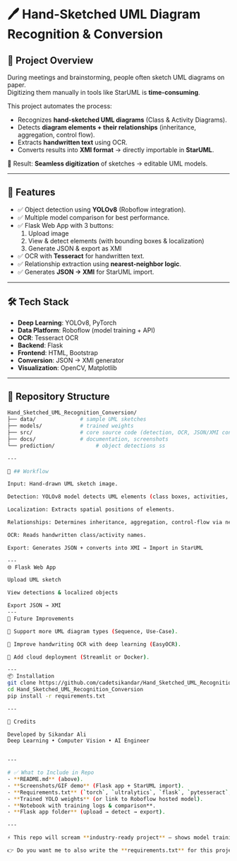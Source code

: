 # 🖊️ Hand-Sketched UML Diagram Recognition & Conversion

## 📌 Project Overview
During meetings and brainstorming, people often sketch UML diagrams on paper.  
Digitizing them manually in tools like StarUML is **time-consuming**.  

This project automates the process:
- Recognizes **hand-sketched UML diagrams** (Class & Activity Diagrams).
- Detects **diagram elements + their relationships** (inheritance, aggregation, control flow).
- Extracts **handwritten text** using OCR.
- Converts results into **XMI format** → directly importable in **StarUML**.

🚀 Result: **Seamless digitization** of sketches → editable UML models.

---

## 🎯 Features
- ✅ Object detection using **YOLOv8** (Roboflow integration).
- ✅ Multiple model comparison for best performance.
- ✅ Flask Web App with 3 buttons:
  1. Upload image  
  2. View & detect elements (with bounding boxes & localization)  
  3. Generate JSON & export as XMI  
- ✅ OCR with **Tesseract** for handwritten text.
- ✅ Relationship extraction using **nearest-neighbor logic**.
- ✅ Generates **JSON → XMI** for StarUML import.

---

## 🛠️ Tech Stack
- **Deep Learning**: YOLOv8, PyTorch  
- **Data Platform**: Roboflow (model training + API)  
- **OCR**: Tesseract OCR  
- **Backend**: Flask  
- **Frontend**: HTML, Bootstrap  
- **Conversion**: JSON → XMI generator  
- **Visualization**: OpenCV, Matplotlib  

---

## 📂 Repository Structure
```bash
Hand_Sketched_UML_Recognition_Conversion/
├── data/              # sample UML sketches
├── models/            # trained weights
├── src/               # core source code (detection, OCR, JSON/XMI conversion), web app with Flask
├── docs/              # documentation, screenshots
└── prediction/             # object detections ss

---

🚀 ## Workflow

Input: Hand-drawn UML sketch image.

Detection: YOLOv8 model detects UML elements (class boxes, activities, arrows).

Localization: Extracts spatial positions of elements.

Relationships: Determines inheritance, aggregation, control-flow via nearest neighbor.

OCR: Reads handwritten class/activity names.

Export: Generates JSON + converts into XMI → Import in StarUML

---
🌐 Flask Web App

Upload UML sketch

View detections & localized objects

Export JSON → XMI
---
📖 Future Improvements

🔹 Support more UML diagram types (Sequence, Use-Case).

🔹 Improve handwriting OCR with deep learning (EasyOCR).

🔹 Add cloud deployment (Streamlit or Docker).

---
📦 Installation
git clone https://github.com/cadetsikandar/Hand_Sketched_UML_Recognition_Conversion.git
cd Hand_Sketched_UML_Recognition_Conversion
pip install -r requirements.txt

---

🙌 Credits

Developed by Sikandar Ali
Deep Learning • Computer Vision • AI Engineer


---

# ✅ What to Include in Repo
- **README.md** (above).  
- **Screenshots/GIF demo** (Flask app + StarUML import).  
- **Requirements.txt** (`torch`, `ultralytics`, `flask`, `pytesseract`, etc.).  
- **Trained YOLO weights** (or link to Roboflow hosted model).  
- **Notebook with training logs & comparison**.  
- **Flask app folder** (upload → detect → export).  

---

⚡ This repo will scream **industry-ready project** — shows model training, API integration, deployment, automation, AND a real-world use case.  

👉 Do you want me to also write the **requirements.txt** for this project (with all necessary libraries: YOLOv8,Flask, Tesseract, Roboflow API, etc.) so you can directly plug it in?
